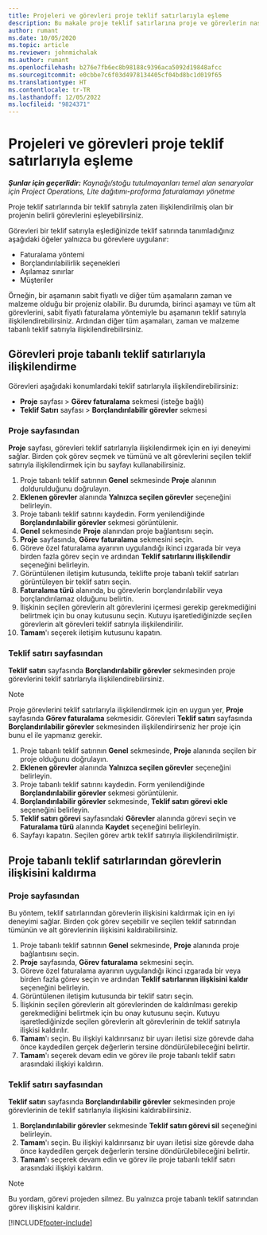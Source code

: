 ```yaml
---
title: Projeleri ve görevleri proje teklif satırlarıyla eşleme
description: Bu makale proje teklif satırlarına proje ve görevlerin nasıl eşleneceğini öğrenmek için bilgi sağlar.
author: rumant
ms.date: 10/05/2020
ms.topic: article
ms.reviewer: johnmichalak
ms.author: rumant
ms.openlocfilehash: b276e7fb6ec8b98188c9396aca5092d19848afcc
ms.sourcegitcommit: e0cbbe7c6f03d4978134405cf04bd8bc1d019f65
ms.translationtype: HT
ms.contentlocale: tr-TR
ms.lasthandoff: 12/05/2022
ms.locfileid: "9824371"
---
```

# <a name="map-projects-and-tasks-to-project-quote-lines"></a>Projeleri ve görevleri proje teklif satırlarıyla eşleme

_**Şunlar için geçerlidir:** Kaynağı/stoğu tutulmayanları temel alan senaryolar için Project Operations, Lite dağıtımı-proforma faturalamayı yönetme_

Proje teklif satırlarında bir teklif satırıyla zaten ilişkilendirilmiş olan bir projenin belirli görevlerini eşleyebilirsiniz.

Görevleri bir teklif satırıyla eşlediğinizde teklif satırında tanımladığınız aşağıdaki öğeler yalnızca bu görevlere uygulanır:

- Faturalama yöntemi
- Borçlandırılabilirlik seçenekleri
- Aşılamaz sınırlar
- Müşteriler

Örneğin, bir aşamanın sabit fiyatlı ve diğer tüm aşamaların zaman ve malzeme olduğu bir projeniz olabilir. Bu durumda, birinci aşamayı ve tüm alt görevlerini, sabit fiyatlı faturalama yöntemiyle bu aşamanın teklif satırıyla ilişkilendirebilirsiniz. Ardından diğer tüm aşamaları, zaman ve malzeme tabanlı teklif satırıyla ilişkilendirebilirsiniz.

## <a name="associate-tasks-to-project-based-quote-lines"></a>Görevleri proje tabanlı teklif satırlarıyla ilişkilendirme

Görevleri aşağıdaki konumlardaki teklif satırlarıyla ilişkilendirebilirsiniz:

- **Proje** sayfası > **Görev faturalama** sekmesi (isteğe bağlı)
- **Teklif Satırı** sayfası > **Borçlandırılabilir görevler** sekmesi 

### <a name="from-the-project-page"></a>Proje sayfasından

**Proje** sayfası, görevleri teklif satırlarıyla ilişkilendirmek için en iyi deneyimi sağlar. Birden çok görev seçmek ve tümünü ve alt görevlerini seçilen teklif satırıyla ilişkilendirmek için bu sayfayı kullanabilirsiniz.

1. Proje tabanlı teklif satırının **Genel** sekmesinde **Proje** alanının doldurulduğunu doğrulayın.
2. **Eklenen görevler** alanında **Yalnızca seçilen görevler** seçeneğini belirleyin.
3. Proje tabanlı teklif satırını kaydedin. Form yenilendiğinde **Borçlandırılabilir görevler** sekmesi görüntülenir.
4. **Genel** sekmesinde **Proje** alanından proje bağlantısını seçin.
5. **Proje** sayfasında, **Görev faturalama** sekmesini seçin.
6. Göreve özel faturalama ayarının uygulandığı ikinci ızgarada bir veya birden fazla görev seçin ve ardından **Teklif satırlarını ilişkilendir** seçeneğini belirleyin.
7. Görüntülenen iletişim kutusunda, teklifte proje tabanlı teklif satırları görüntüleyen bir teklif satırı seçin.
8. **Faturalama türü** alanında, bu görevlerin borçlandırılabilir veya borçlandırılamaz olduğunu belirtin.
9. İlişkinin seçilen görevlerin alt görevlerini içermesi gerekip gerekmediğini belirtmek için bu onay kutusunu seçin. Kutuyu işaretlediğinizde seçilen görevlerin alt görevleri teklif satırıyla ilişkilendirilir.
10. **Tamam**'ı seçerek iletişim kutusunu kapatın.

### <a name="from-the-quote-line-page"></a>Teklif satırı sayfasından

**Teklif satırı** sayfasında **Borçlandırılabilir görevler** sekmesinden proje görevlerini teklif satırlarıyla ilişkilendirebilirsiniz.

>[!NOTE]
>Proje görevlerini teklif satırlarıyla ilişkilendirmek için en uygun yer, **Proje** sayfasında **Görev faturalama** sekmesidir. Görevleri **Teklif satırı** sayfasında **Borçlandırılabilir görevler** sekmesinden ilişkilendirirseniz her proje için bunu el ile yapmanız gerekir.

1. Proje tabanlı teklif satırının **Genel** sekmesinde, **Proje** alanında seçilen bir proje olduğunu doğrulayın.
2. **Eklenen görevler** alanında **Yalnızca seçilen görevler** seçeneğini belirleyin.
3. Proje tabanlı teklif satırını kaydedin. Form yenilendiğinde **Borçlandırılabilir görevler** sekmesi görüntülenir.
4. **Borçlandırılabilir görevler** sekmesinde, **Teklif satırı görevi ekle** seçeneğini belirleyin.
5. **Teklif satırı görevi** sayfasındaki **Görevler** alanında görevi seçin ve **Faturalama türü** alanında **Kaydet** seçeneğini belirleyin. 
6. Sayfayı kapatın. Seçilen görev artık teklif satırıyla ilişkilendirilmiştir.

## <a name="disassociate-tasks-from-projectbased-quote-lines"></a>Proje tabanlı teklif satırlarından görevlerin ilişkisini kaldırma

### <a name="from-the-project-page"></a>Proje sayfasından

Bu yöntem, teklif satırlarından görevlerin ilişkisini kaldırmak için en iyi deneyimi sağlar. Birden çok görev seçebilir ve seçilen teklif satırından tümünün ve alt görevlerinin ilişkisini kaldırabilirsiniz.

1. Proje tabanlı teklif satırının **Genel** sekmesinde, **Proje** alanında proje bağlantısını seçin.
2. **Proje** sayfasında, **Görev faturalama** sekmesini seçin.
3. Göreve özel faturalama ayarının uygulandığı ikinci ızgarada bir veya birden fazla görev seçin ve ardından **Teklif satırlarının ilişkisini kaldır** seçeneğini belirleyin.
4. Görüntülenen iletişim kutusunda bir teklif satırı seçin.
5. İlişkinin seçilen görevlerin alt görevlerinden de kaldırılması gerekip gerekmediğini belirtmek için bu onay kutusunu seçin. Kutuyu işaretlediğinizde seçilen görevlerin alt görevlerinin de teklif satırıyla ilişkisi kaldırılır.
6. **Tamam**'ı seçin. Bu ilişkiyi kaldırırsanız bir uyarı iletisi size görevde daha önce kaydedilen gerçek değerlerin tersine döndürülebileceğini belirtir. 
7. **Tamam**'ı seçerek devam edin ve görev ile proje tabanlı teklif satırı arasındaki ilişkiyi kaldırın.

### <a name="from-the-quote-line-page"></a>Teklif satırı sayfasından

**Teklif satırı** sayfasında **Borçlandırılabilir görevler** sekmesinden proje görevlerinin de teklif satırlarıyla ilişkisini kaldırabilirsiniz.

1. **Borçlandırılabilir görevler** sekmesinde **Teklif satırı görevi sil** seçeneğini belirleyin.
2. **Tamam**'ı seçin. Bu ilişkiyi kaldırırsanız bir uyarı iletisi size görevde daha önce kaydedilen gerçek değerlerin tersine döndürülebileceğini belirtir. 
3. **Tamam**'ı seçerek devam edin ve görev ile proje tabanlı teklif satırı arasındaki ilişkiyi kaldırın.

>[!NOTE]
> Bu yordam, görevi projeden silmez. Bu yalnızca proje tabanlı teklif satırından görev ilişkisini kaldırır.


[!INCLUDE[footer-include](../../includes/footer-banner.md)]
